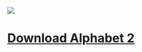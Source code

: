 <a href="http://"><img src="https://img.youtube.com/vi/KmegnJfFdXo/hqdefault.jpg" /></a><br>
# <a href="https://raw.githubusercontent.com/tnhung2011/oats-reworks/main/Alphabet%203/Alphabet%20Download.txt" download>Download Alphabet 2</a>
